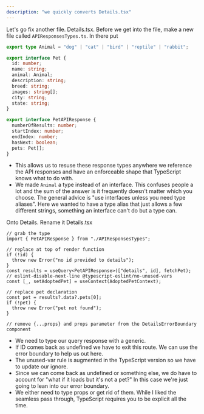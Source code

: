 ```yaml
---
description: "we quickly converts Details.tsx"
---
```


Let's go fix another file. Details.tsx. Before we get into the file, make a new file called `APIResponsesTypes.ts`. In there put

```typescript
export type Animal = "dog" | "cat" | "bird" | "reptile" | "rabbit";

export interface Pet {
  id: number;
  name: string;
  animal: Animal;
  description: string;
  breed: string;
  images: string[];
  city: string;
  state: string;
}

export interface PetAPIResponse {
  numberOfResults: number;
  startIndex: number;
  endIndex: number;
  hasNext: boolean;
  pets: Pet[];
}
```

- This allows us to resuse these response types anywhere we reference the API responses and have an enforceable shape that TypeScript knows what to do with.
- We made `Animal` a type instead of an interface. This confuses people a lot and the sum of the answer is it frequently doesn't matter which you choose. The general advice is "use interfaces unless you need type aliases". Here we wanted to have a type alias that just allows a few different strings, something an interface can't do but a type can.

Onto Details. Rename it Details.tsx

```tsx
// grab the type
import { PetAPIResponse } from "./APIResponsesTypes";

// replace at top of render function
if (!id) {
  throw new Error("no id provided to details");
}
const results = useQuery<PetAPIResponse>(["details", id], fetchPet);
// eslint-disable-next-line @typescript-eslint/no-unused-vars
const [_, setAdoptedPet] = useContext(AdoptedPetContext);

// replace pet declaration
const pet = results?.data?.pets[0];
if (!pet) {
  throw new Error("pet not found");
}

// remove {...props} and props parameter from the DetailsErrorBoundary component
```

- We need to type our query response with a generic.
- If ID comes back as undefined we have to exit this route. We can use the error boundary to help us out here.
- The unused-var rule is augmented in the TypeScript version so we have to update our ignore.
- Since we can come back as undefined or something else, we do have to account for "what if it loads but it's not a pet?" In this case we're just going to lean into our error boundary.
- We either need to type props or get rid of them. While I liked the seamless pass through, TypeScript requires you to be explicit all the time.
